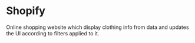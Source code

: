 # Shopify
Online shopping website which display clothing info from data and updates the UI according to filters applied to it.

